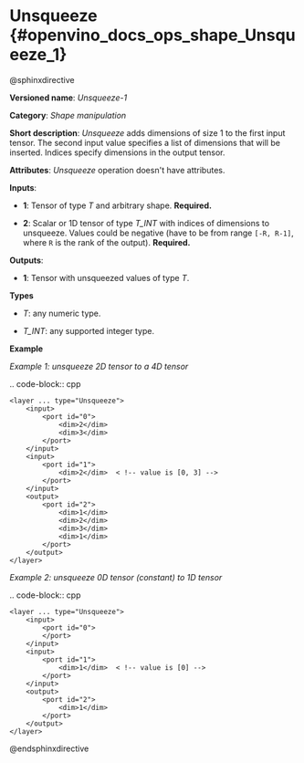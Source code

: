 # Unsqueeze {#openvino_docs_ops_shape_Unsqueeze_1}

@sphinxdirective

**Versioned name**: *Unsqueeze-1*

**Category**: *Shape manipulation*

**Short description**: *Unsqueeze* adds dimensions of size 1 to the first input tensor. The second input value specifies a list of dimensions that will be inserted. Indices specify dimensions in the output tensor.

**Attributes**: *Unsqueeze* operation doesn't have attributes.

**Inputs**:

*   **1**: Tensor of type *T* and arbitrary shape. **Required.**

*   **2**: Scalar or 1D tensor of type *T_INT* with indices of dimensions to unsqueeze. Values could be negative (have to be from range ``[-R, R-1]``, where ``R`` is the rank of the output). **Required.**

**Outputs**:

*   **1**: Tensor with unsqueezed values of type *T*.

**Types**

* *T*: any numeric type.

* *T_INT*: any supported integer type.

**Example**

*Example 1: unsqueeze 2D tensor to a 4D tensor*

.. code-block:: cpp

    <layer ... type="Unsqueeze">
        <input>
            <port id="0">
                <dim>2</dim>
                <dim>3</dim>
            </port>
        </input>
        <input>
            <port id="1">
                <dim>2</dim>  < !-- value is [0, 3] -->
            </port>
        </input>
        <output>
            <port id="2">
                <dim>1</dim>
                <dim>2</dim>
                <dim>3</dim>
                <dim>1</dim>
            </port>
        </output>
    </layer>


*Example 2: unsqueeze 0D tensor (constant) to 1D tensor*

.. code-block:: cpp

    <layer ... type="Unsqueeze">
        <input>
            <port id="0">
            </port>
        </input>
        <input>
            <port id="1">
                <dim>1</dim>  < !-- value is [0] -->
            </port>
        </input>
        <output>
            <port id="2">
                <dim>1</dim>
            </port>
        </output>
    </layer>


@endsphinxdirective